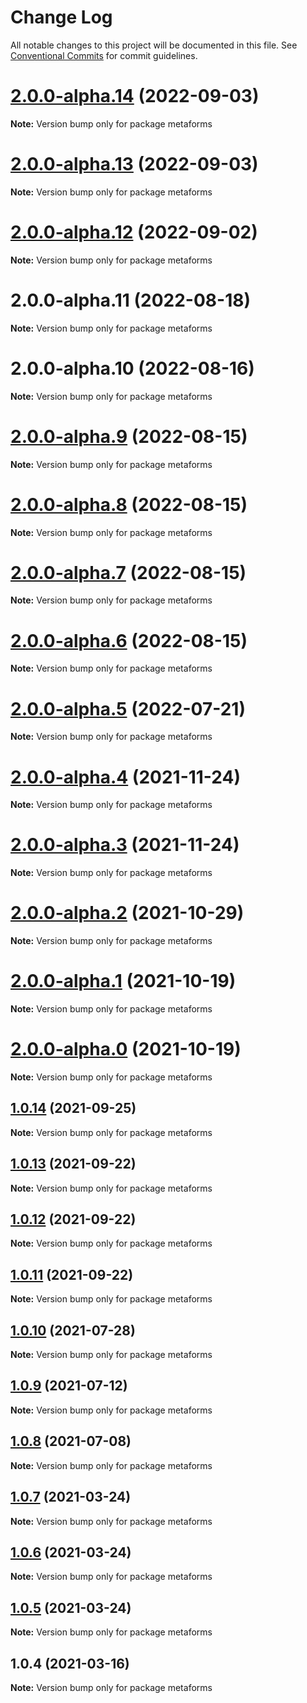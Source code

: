 # Change Log

All notable changes to this project will be documented in this file.
See [Conventional Commits](https://conventionalcommits.org) for commit guidelines.

# [2.0.0-alpha.14](https://github.com/flsy/metaforms/compare/metaforms@2.0.0-alpha.13...metaforms@2.0.0-alpha.14) (2022-09-03)

**Note:** Version bump only for package metaforms





# [2.0.0-alpha.13](https://github.com/flsy/metaforms/compare/metaforms@2.0.0-alpha.12...metaforms@2.0.0-alpha.13) (2022-09-03)

**Note:** Version bump only for package metaforms





# [2.0.0-alpha.12](https://github.com/flsy/metaforms/compare/metaforms@2.0.0-alpha.11...metaforms@2.0.0-alpha.12) (2022-09-02)

**Note:** Version bump only for package metaforms





# 2.0.0-alpha.11 (2022-08-18)

**Note:** Version bump only for package metaforms





# 2.0.0-alpha.10 (2022-08-16)

**Note:** Version bump only for package metaforms





# [2.0.0-alpha.9](https://github.com/flsy/metaforms/compare/metaforms@2.0.0-alpha.8...metaforms@2.0.0-alpha.9) (2022-08-15)

**Note:** Version bump only for package metaforms





# [2.0.0-alpha.8](https://github.com/flsy/metaforms/compare/metaforms@2.0.0-alpha.7...metaforms@2.0.0-alpha.8) (2022-08-15)

**Note:** Version bump only for package metaforms





# [2.0.0-alpha.7](https://github.com/flsy/metaforms/compare/metaforms@2.0.0-alpha.6...metaforms@2.0.0-alpha.7) (2022-08-15)

**Note:** Version bump only for package metaforms





# [2.0.0-alpha.6](https://github.com/flsy/metaforms/compare/metaforms@2.0.0-alpha.5...metaforms@2.0.0-alpha.6) (2022-08-15)

**Note:** Version bump only for package metaforms





# [2.0.0-alpha.5](https://github.com/flsy/metaforms/compare/metaforms@2.0.0-alpha.4...metaforms@2.0.0-alpha.5) (2022-07-21)

**Note:** Version bump only for package metaforms





# [2.0.0-alpha.4](https://github.com/flsy/metaforms/compare/metaforms@2.0.0-alpha.3...metaforms@2.0.0-alpha.4) (2021-11-24)

**Note:** Version bump only for package metaforms





# [2.0.0-alpha.3](https://github.com/flsy/metaforms/compare/metaforms@2.0.0-alpha.2...metaforms@2.0.0-alpha.3) (2021-11-24)

**Note:** Version bump only for package metaforms





# [2.0.0-alpha.2](https://github.com/flsy/metaforms/compare/metaforms@2.0.0-alpha.1...metaforms@2.0.0-alpha.2) (2021-10-29)

**Note:** Version bump only for package metaforms





# [2.0.0-alpha.1](https://github.com/flsy/metaforms/compare/metaforms@2.0.0-alpha.0...metaforms@2.0.0-alpha.1) (2021-10-19)

**Note:** Version bump only for package metaforms





# [2.0.0-alpha.0](https://github.com/flsy/metaforms/compare/metaforms@2.0.0...metaforms@2.0.0-alpha.0) (2021-10-19)

**Note:** Version bump only for package metaforms





## [1.0.14](https://github.com/flsy/metaforms/compare/metaforms@1.0.13...metaforms@1.0.14) (2021-09-25)

**Note:** Version bump only for package metaforms





## [1.0.13](https://github.com/flsy/metaforms/compare/metaforms@1.0.12...metaforms@1.0.13) (2021-09-22)

**Note:** Version bump only for package metaforms





## [1.0.12](https://github.com/flsy/metaforms/compare/metaforms@1.0.11...metaforms@1.0.12) (2021-09-22)

**Note:** Version bump only for package metaforms





## [1.0.11](https://github.com/flsy/metaforms/compare/metaforms@1.0.9...metaforms@1.0.11) (2021-09-22)

**Note:** Version bump only for package metaforms





## [1.0.10](https://github.com/flsy/metaforms/compare/metaforms@1.0.9...metaforms@1.0.10) (2021-07-28)

**Note:** Version bump only for package metaforms





## [1.0.9](https://github.com/flsy/metaforms/compare/metaforms@1.0.8...metaforms@1.0.9) (2021-07-12)

**Note:** Version bump only for package metaforms





## [1.0.8](https://github.com/flsy/metaforms/compare/metaforms@1.0.7...metaforms@1.0.8) (2021-07-08)

**Note:** Version bump only for package metaforms





## [1.0.7](https://github.com/flsy/metaforms/compare/metaforms@1.0.6...metaforms@1.0.7) (2021-03-24)

**Note:** Version bump only for package metaforms





## [1.0.6](https://github.com/flsy/metaforms/compare/metaforms@1.0.5...metaforms@1.0.6) (2021-03-24)

**Note:** Version bump only for package metaforms





## [1.0.5](https://github.com/flsy/metaforms/compare/metaforms@1.0.4...metaforms@1.0.5) (2021-03-24)

**Note:** Version bump only for package metaforms





## 1.0.4 (2021-03-16)

**Note:** Version bump only for package metaforms
